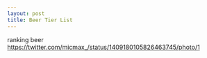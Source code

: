 ```yaml
---
layout: post
title: Beer Tier List
---
```


ranking beer
https://twitter.com/micmax_/status/1409180105826463745/photo/1
